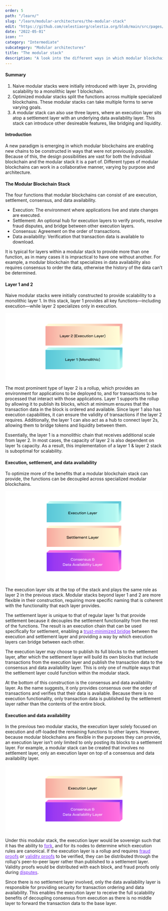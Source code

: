 ```yaml
---
order: 5
path: "/learn/"
slug: "/learn/modular-architectures/the-modular-stack"
edit: "https://github.com/celestiaorg/celestia.org/blob/main/src/pages/markdown-pages/learn/modular%20architectures%20-%20the%20modular%20stack.md"
date: "2022-05-01"
icon: ""
category: "Intermediate"
subcategory: "Modular architectures"
title: "The modular stack"
description: "A look into the different ways in which modular blockchains can be interconnected."
---
```


<head>
  <meta name="twitter:card" content="summary_large_image">
  <meta name="twitter:site" content="@CelestiaOrg">
  <meta name="twitter:creator" content="@likebeckett">
  <meta name="twitter:title" content="The Modular Stack">
  <meta name="twitter:description" content="A new paradigm is emerging in which modular blockchains are enabling new chains to be constructed in ways that were not previously possible.">
  <meta name="twitter:image" content="https://raw.githubusercontent.com/celestiaorg/celestia.org/main/src/pages/markdown-pages/learn/images/learn-modular-twitter-card.png">
</head>

#### Summary
1. Naive modular stacks were initially introduced with layer 2s, providing scalability to a monolithic layer 1 blockchain. 
2. Optimized modular stacks split the functions across multiple specialized blockchains. These modular stacks can take multiple forms to serve varying goals.
3. A modular stack can also use three layers, where an execution layer sits atop a settlement layer with an underlying data availability layer. This stack can introduce other desireable features, like bridging and liquidity.

#### Introduction
A new paradigm is emerging in which modular blockchains are enabling new chains to be constructed in ways that were not previously possible. Because of this, the design possibilities are vast for both the individual blockchain and the modular stack it is a part of. Different types of modular blockchains can work in a collaborative manner, varying by purpose and architecture.

#### The Modular Blockchain Stack
The four functions that modular blockchains can consist of are execution, settlement, consensus, and data availability. 

- Execution: The environment where applications live and state changes are executed.
- Settlement: An optional hub for execution layers to verify proofs, resolve fraud disputes, and bridge between other execution layers.
- Consensus: Agreement on the order of transactions.
- Data availability: Verification that transaction data is available to download.

It is typical for layers within a modular stack to provide more than one function, as in many cases it is impractical to have one without another. For example, a modular blockchain that specializes in data availability also requires consensus to order the data, otherwise the history of the data can’t be determined.

#### Layer 1 and 2
Naive modular stacks were initially constructed to provide scalability to a monolithic layer 1. In this stack, layer 1 provides all key functions—including execution—while layer 2 specializes only in execution.

![GATSBY_EMPTY_ALT](./images/execution-layer+monolithic.png)

The most prominent type of layer 2 is a rollup, which provides an environment for applications to be deployed to, and for transactions to be processed that interact with those applications. Layer 1 supports the rollup by allowing it to publish its blocks, which at minimum ensures that the transaction data in the block is ordered and available. Since layer 1 also has execution capabilities, it can ensure the validity of transactions if the layer 2 requires. Additionally, the layer 1 can also act as a hub to connect layer 2s, allowing them to bridge tokens and liquidity between them.

Essentially, the layer 1 is a monolithic chain that receives additional scale from layer 2. In most cases, the capacity of layer 2 is also dependent on layer 1s capacity. As a result, this implementation of a layer 1 & layer 2 stack is suboptimal for scalability.

#### Execution, settlement, and data availability
To optimize more of the benefits that a modular blockchain stack can provide, the functions can be decoupled across specialized modular blockchains.

![GATSBY_EMPTY_ALT](./images/3-layer-stack.png)

The execution layer sits at the top of the stack and plays the same role as layer 2 in the previous stack. Modular stacks beyond layer 1 and 2 are more flexible in their construction, requiring more specific naming that is coherent with the functionality that each layer provides.

The settlement layer is unique to that of regular layer 1s that provide settlement because it decouples the settlement functionality from the rest of the functions. The result is an execution chain that can be used specifically for settlement, enabling a <a href="https://celestia.org/glossary/trust-minimized-bridge" target="_blank" rel="noopener noreferrer" style="color:#7B2BF9;">trust-minimized bridge</a> between the execution and settlement layer and providing a way by which execution layers can bridge between each other.

The execution layer may choose to publish its full blocks to the settlement layer, after which the settlement layer will build its own blocks that include transactions from the execution layer and publish the transaction data to the consensus and data availability layer. This is only one of multiple ways that the settlement layer could function within the modular stack.

At the bottom of this construction is the consensus and data availability layer. As the name suggests, it only provides consensus over the order of transactions and verifies that their data is available. Because there is no execution functionality, only transaction data is published by the settlement layer rather than the contents of the entire block. 

#### Execution and data availability
In the previous two modular stacks, the execution layer solely focused on execution and off-loaded the remaining functions to other layers. However, because modular blockchains are flexible in the purposes they can provide, an execution layer isn’t only limited to only posting its blocks to a settlement layer. For example, a modular stack can be created that involves no settlement layer, only an execution layer on top of a consensus and data availability layer.

![GATSBY_EMPTY_ALT](./images/execution+consensus-layer.png)

Under this modular stack, the execution layer would be sovereign such that it has the ability to <a href="https://celestia.org/glossary/fork" target="_blank" rel="noopener noreferrer" style="color:#7B2BF9;">fork</a>, and for its nodes to determine which execution rules are canonical. If the execution layer is a rollup and requires <a href="https://celestia.org/glossary/state-transition-fraud-proof" target="_blank" rel="noopener noreferrer" style="color:#7B2BF9;">fraud proofs</a> or <a href="https://celestia.org/glossary/validity-proof" target="_blank" rel="noopener noreferrer" style="color:#7B2BF9;">validity proofs</a> to be verified, they can be distributed through the rollup's peer-to-peer layer rather than published to a settlement layer. Validity proofs would be distributed with each block, and fraud proofs only during <a href="https://celestia.org/glossary/dispute-resolution" target="_blank" rel="noopener noreferrer" style="color:#7B2BF9;">disputes</a>.

Since there is no settlement layer involved, only the data availability layer is responsible for providing security for transaction ordering and data availability. This enables the execution layer to receive the full scalability benefits of decoupling consensus from execution as there is no middle layer to forward the transaction data to the base layer.
